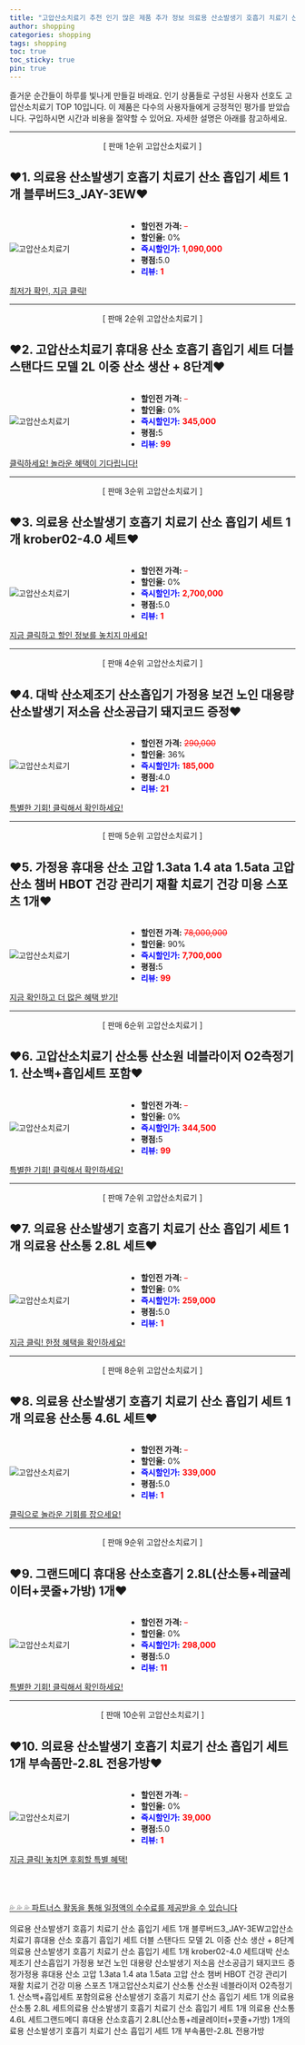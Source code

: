 ```yaml
---
title: "고압산소치료기 추천 인기 많은 제품 추가 정보 의료용 산소발생기 호흡기 치료기 산소"
author: shopping
categories: shopping
tags: shopping
toc: true
toc_sticky: true
pin: true
---
```

즐거운 순간들이 하루를 빛나게 만들길 바래요. 인기 상품들로 구성된 사용자 선호도 고압산소치료기 TOP 10입니다. 이 제품은 다수의 사용자들에게 긍정적인 평가를 받았습니다. 구입하시면 시간과 비용을 절약할 수 있어요. 자세한 설명은 아래를 참고하세요.

---
<p class="toplist" style="margin: 0 auto; display: block; width: fit-content;">[ 판매 1순위 고압산소치료기 ]</p>

<h2><strong>❤️1. 의료용 산소발생기 호흡기 치료기 산소 흡입기 세트 1개 블루버드3_JAY-3EW❤️</strong></h2>

<div style="display: flex; align-items: center;">
    <div style="flex: 0.4;">
        <img src="https://thumbnail6.coupangcdn.com/thumbnails/remote/230x230ex/image/vendor_inventory/9dcb/def0cbf8ff5c279aea1d4cc017a28287bbb0be7f39deabd376f2929d0d11.jpg" alt="고압산소치료기" style="max-width: 100%;">
    </div>
    <div style="flex: 0.6; margin-left: 10px;">
        <ul>
            <li><strong>할인전 가격:</strong> <del style="color: red;">-</del></li>
            <li><strong>할인율:</strong> 0%</li>
            <li><span style='color:blue'><strong>즉시할인가:</strong></span> <span style='color:red'><strong>1,090,000</strong></span></li>
            <li><strong>평점:</strong>5.0</li>
            <li><span style='color:blue'><strong>리뷰:</strong></span> <span style='color:red'><strong>1</strong></span></li>
        </ul>
    </div>
</div>
<div class="center">
    <a href="https://William4Davisa.github.io?lptag=AF9450613&subid=githubio&pageKey=8121646598&traceid=V0-153&itemId=23038362701&vendorItemId=90072084619" class="myButton">
        최저가 확인, 지금 클릭!
    </a>
</div>


---
<p class="toplist" style="margin: 0 auto; display: block; width: fit-content;">[ 판매 2순위 고압산소치료기 ]</p>

<h2><strong>❤️2. 고압산소치료기 휴대용 산소 호흡기 흡입기 세트 더블 스탠다드 모델  2L 이중 산소 생산 + 8단계❤️</strong></h2>

<div style="display: flex; align-items: center;">
    <div style="flex: 0.4;">
        <img src="https://thumbnail10.coupangcdn.com/thumbnails/remote/230x230ex/image/vendor_inventory/0a45/0bd7205102044bf538d4ea468a764606a2512e95060b62f0322030b672e5.jpg" alt="고압산소치료기" style="max-width: 100%;">
    </div>
    <div style="flex: 0.6; margin-left: 10px;">
        <ul>
            <li><strong>할인전 가격:</strong> <del style="color: red;">-</del></li>
            <li><strong>할인율:</strong> 0%</li>
            <li><span style='color:blue'><strong>즉시할인가:</strong></span> <span style='color:red'><strong>345,000</strong></span></li>
            <li><strong>평점:</strong>5</li>
            <li><span style='color:blue'><strong>리뷰:</strong></span> <span style='color:red'><strong>99</strong></span></li>
        </ul>
    </div>
</div>
<div class="center">
    <a href="https://William4Davisa.github.io?lptag=AF9450613&subid=githubio&pageKey=8161448099&traceid=V0-153&itemId=23269899358&vendorItemId=90392092939" class="myButton">
        클릭하세요! 놀라운 혜택이 기다립니다!
    </a>
</div>


---
<p class="toplist" style="margin: 0 auto; display: block; width: fit-content;">[ 판매 3순위 고압산소치료기 ]</p>

<h2><strong>❤️3. 의료용 산소발생기 호흡기 치료기 산소 흡입기 세트 1개 krober02-4.0 세트❤️</strong></h2>

<div style="display: flex; align-items: center;">
    <div style="flex: 0.4;">
        <img src="https://thumbnail8.coupangcdn.com/thumbnails/remote/230x230ex/image/vendor_inventory/1236/c3b6e0337b6b8eb6540be302aef75f2e1ed665ca63e9418f29bb773dfa8f.jpg" alt="고압산소치료기" style="max-width: 100%;">
    </div>
    <div style="flex: 0.6; margin-left: 10px;">
        <ul>
            <li><strong>할인전 가격:</strong> <del style="color: red;">-</del></li>
            <li><strong>할인율:</strong> 0%</li>
            <li><span style='color:blue'><strong>즉시할인가:</strong></span> <span style='color:red'><strong>2,700,000</strong></span></li>
            <li><strong>평점:</strong>5.0</li>
            <li><span style='color:blue'><strong>리뷰:</strong></span> <span style='color:red'><strong>1</strong></span></li>
        </ul>
    </div>
</div>
<div class="center">
    <a href="https://William4Davisa.github.io?lptag=AF9450613&subid=githubio&pageKey=8121646598&traceid=V0-153&itemId=23038362692&vendorItemId=90072084592" class="myButton">
        지금 클릭하고 할인 정보를 놓치지 마세요!
    </a>
</div>


---
<p class="toplist" style="margin: 0 auto; display: block; width: fit-content;">[ 판매 4순위 고압산소치료기 ]</p>

<h2><strong>❤️4. 대박 산소제조기 산소흡입기 가정용 보건 노인 대용량 산소발생기 저소음 산소공급기 돼지코드 증정❤️</strong></h2>

<div style="display: flex; align-items: center;">
    <div style="flex: 0.4;">
        <img src="https://thumbnail6.coupangcdn.com/thumbnails/remote/230x230ex/image/vendor_inventory/675a/f8bc2f3d283643810a510a08140c57cbc8600e510e191e9d9b55aa5752cb.jpg" alt="고압산소치료기" style="max-width: 100%;">
    </div>
    <div style="flex: 0.6; margin-left: 10px;">
        <ul>
            <li><strong>할인전 가격:</strong> <del style="color: red;">290,000</del></li>
            <li><strong>할인율:</strong> 36%</li>
            <li><span style='color:blue'><strong>즉시할인가:</strong></span> <span style='color:red'><strong>185,000</strong></span></li>
            <li><strong>평점:</strong>4.0</li>
            <li><span style='color:blue'><strong>리뷰:</strong></span> <span style='color:red'><strong>21</strong></span></li>
        </ul>
    </div>
</div>
<div class="center">
    <a href="https://William4Davisa.github.io?lptag=AF9450613&subid=githubio&pageKey=6242971549&traceid=V0-153&itemId=12612508675&vendorItemId=82972852963" class="myButton">
        특별한 기회! 클릭해서 확인하세요!
    </a>
</div>


---
<p class="toplist" style="margin: 0 auto; display: block; width: fit-content;">[ 판매 5순위 고압산소치료기 ]</p>

<h2><strong>❤️5. 가정용 휴대용 산소 고압 1.3ata 1.4 ata 1.5ata 고압 산소 챔버 HBOT 건강 관리기 재활 치료기 건강 미용 스포츠 1개❤️</strong></h2>

<div style="display: flex; align-items: center;">
    <div style="flex: 0.4;">
        <img src="https://thumbnail7.coupangcdn.com/thumbnails/remote/230x230ex/image/vendor_inventory/7f9a/7a920ff75a6dd1bbc2f1da17c69e50381e482c4ab8f81510954bcabb156f.jpg" alt="고압산소치료기" style="max-width: 100%;">
    </div>
    <div style="flex: 0.6; margin-left: 10px;">
        <ul>
            <li><strong>할인전 가격:</strong> <del style="color: red;">78,000,000</del></li>
            <li><strong>할인율:</strong> 90%</li>
            <li><span style='color:blue'><strong>즉시할인가:</strong></span> <span style='color:red'><strong>7,700,000</strong></span></li>
            <li><strong>평점:</strong>5</li>
            <li><span style='color:blue'><strong>리뷰:</strong></span> <span style='color:red'><strong>99</strong></span></li>
        </ul>
    </div>
</div>
<div class="center">
    <a href="https://William4Davisa.github.io?lptag=AF9450613&subid=githubio&pageKey=7755116011&traceid=V0-153&itemId=20899583364&vendorItemId=87966644811" class="myButton">
        지금 확인하고 더 많은 혜택 받기!
    </a>
</div>


---
<p class="toplist" style="margin: 0 auto; display: block; width: fit-content;">[ 판매 6순위 고압산소치료기 ]</p>

<h2><strong>❤️6. 고압산소치료기 산소통 산소원 네블라이저 O2측정기 1. 산소백+흡입세트 포함❤️</strong></h2>

<div style="display: flex; align-items: center;">
    <div style="flex: 0.4;">
        <img src="https://thumbnail7.coupangcdn.com/thumbnails/remote/230x230ex/image/vendor_inventory/89cb/5f286e6464625718b8d8edb080596a29fe36e12dd9a9f34aed985945d926.jpg" alt="고압산소치료기" style="max-width: 100%;">
    </div>
    <div style="flex: 0.6; margin-left: 10px;">
        <ul>
            <li><strong>할인전 가격:</strong> <del style="color: red;">-</del></li>
            <li><strong>할인율:</strong> 0%</li>
            <li><span style='color:blue'><strong>즉시할인가:</strong></span> <span style='color:red'><strong>344,500</strong></span></li>
            <li><strong>평점:</strong>5</li>
            <li><span style='color:blue'><strong>리뷰:</strong></span> <span style='color:red'><strong>99</strong></span></li>
        </ul>
    </div>
</div>
<div class="center">
    <a href="https://William4Davisa.github.io?lptag=AF9450613&subid=githubio&pageKey=8175257290&traceid=V0-153&itemId=23361657529&vendorItemId=90392087771" class="myButton">
        특별한 기회! 클릭해서 확인하세요!
    </a>
</div>


---
<p class="toplist" style="margin: 0 auto; display: block; width: fit-content;">[ 판매 7순위 고압산소치료기 ]</p>

<h2><strong>❤️7. 의료용 산소발생기 호흡기 치료기 산소 흡입기 세트 1개 의료용 산소통 2.8L 세트❤️</strong></h2>

<div style="display: flex; align-items: center;">
    <div style="flex: 0.4;">
        <img src="https://thumbnail7.coupangcdn.com/thumbnails/remote/230x230ex/image/vendor_inventory/247c/5368d54961dd7a54461d2d40c5049253e9805ae2ec36dec1897a34e848d0.jpg" alt="고압산소치료기" style="max-width: 100%;">
    </div>
    <div style="flex: 0.6; margin-left: 10px;">
        <ul>
            <li><strong>할인전 가격:</strong> <del style="color: red;">-</del></li>
            <li><strong>할인율:</strong> 0%</li>
            <li><span style='color:blue'><strong>즉시할인가:</strong></span> <span style='color:red'><strong>259,000</strong></span></li>
            <li><strong>평점:</strong>5.0</li>
            <li><span style='color:blue'><strong>리뷰:</strong></span> <span style='color:red'><strong>1</strong></span></li>
        </ul>
    </div>
</div>
<div class="center">
    <a href="https://William4Davisa.github.io?lptag=AF9450613&subid=githubio&pageKey=8121646598&traceid=V0-153&itemId=23038362699&vendorItemId=90072084615" class="myButton">
        지금 클릭! 한정 혜택을 확인하세요!
    </a>
</div>


---
<p class="toplist" style="margin: 0 auto; display: block; width: fit-content;">[ 판매 8순위 고압산소치료기 ]</p>

<h2><strong>❤️8. 의료용 산소발생기 호흡기 치료기 산소 흡입기 세트 1개 의료용 산소통 4.6L 세트❤️</strong></h2>

<div style="display: flex; align-items: center;">
    <div style="flex: 0.4;">
        <img src="https://thumbnail7.coupangcdn.com/thumbnails/remote/230x230ex/image/vendor_inventory/247c/5368d54961dd7a54461d2d40c5049253e9805ae2ec36dec1897a34e848d0.jpg" alt="고압산소치료기" style="max-width: 100%;">
    </div>
    <div style="flex: 0.6; margin-left: 10px;">
        <ul>
            <li><strong>할인전 가격:</strong> <del style="color: red;">-</del></li>
            <li><strong>할인율:</strong> 0%</li>
            <li><span style='color:blue'><strong>즉시할인가:</strong></span> <span style='color:red'><strong>339,000</strong></span></li>
            <li><strong>평점:</strong>5.0</li>
            <li><span style='color:blue'><strong>리뷰:</strong></span> <span style='color:red'><strong>1</strong></span></li>
        </ul>
    </div>
</div>
<div class="center">
    <a href="https://William4Davisa.github.io?lptag=AF9450613&subid=githubio&pageKey=8121646598&traceid=V0-153&itemId=23038362697&vendorItemId=90072084607" class="myButton">
        클릭으로 놀라운 기회를 잡으세요!
    </a>
</div>


---
<p class="toplist" style="margin: 0 auto; display: block; width: fit-content;">[ 판매 9순위 고압산소치료기 ]</p>

<h2><strong>❤️9. 그랜드메디 휴대용 산소호흡기 2.8L(산소통+레귤레이터+콧줄+가방) 1개❤️</strong></h2>

<div style="display: flex; align-items: center;">
    <div style="flex: 0.4;">
        <img src="https://thumbnail8.coupangcdn.com/thumbnails/remote/230x230ex/image/vendor_inventory/688c/c4ac9fab0ece5c742831d35cbe85a86c983b1f07640695cbe1bb44bb079f.jpg" alt="고압산소치료기" style="max-width: 100%;">
    </div>
    <div style="flex: 0.6; margin-left: 10px;">
        <ul>
            <li><strong>할인전 가격:</strong> <del style="color: red;">-</del></li>
            <li><strong>할인율:</strong> 0%</li>
            <li><span style='color:blue'><strong>즉시할인가:</strong></span> <span style='color:red'><strong>298,000</strong></span></li>
            <li><strong>평점:</strong>5.0</li>
            <li><span style='color:blue'><strong>리뷰:</strong></span> <span style='color:red'><strong>11</strong></span></li>
        </ul>
    </div>
</div>
<div class="center">
    <a href="https://William4Davisa.github.io?lptag=AF9450613&subid=githubio&pageKey=1272232329&traceid=V0-153&itemId=2277153291&vendorItemId=78488098813" class="myButton">
        특별한 기회! 클릭해서 확인하세요!
    </a>
</div>


---
<p class="toplist" style="margin: 0 auto; display: block; width: fit-content;">[ 판매 10순위 고압산소치료기 ]</p>

<h2><strong>❤️10. 의료용 산소발생기 호흡기 치료기 산소 흡입기 세트 1개 부속품만-2.8L 전용가방❤️</strong></h2>

<div style="display: flex; align-items: center;">
    <div style="flex: 0.4;">
        <img src="https://thumbnail7.coupangcdn.com/thumbnails/remote/230x230ex/image/vendor_inventory/247c/5368d54961dd7a54461d2d40c5049253e9805ae2ec36dec1897a34e848d0.jpg" alt="고압산소치료기" style="max-width: 100%;">
    </div>
    <div style="flex: 0.6; margin-left: 10px;">
        <ul>
            <li><strong>할인전 가격:</strong> <del style="color: red;">-</del></li>
            <li><strong>할인율:</strong> 0%</li>
            <li><span style='color:blue'><strong>즉시할인가:</strong></span> <span style='color:red'><strong>39,000</strong></span></li>
            <li><strong>평점:</strong>5.0</li>
            <li><span style='color:blue'><strong>리뷰:</strong></span> <span style='color:red'><strong>1</strong></span></li>
        </ul>
    </div>
</div>
<div class="center">
    <a href="https://William4Davisa.github.io?lptag=AF9450613&subid=githubio&pageKey=8121646598&traceid=V0-153&itemId=23054206166&vendorItemId=90087862555" class="myButton">
        지금 클릭! 놓치면 후회할 특별 혜택!
    </a>
</div>

<br><br><br>[💦 💦 💦 파트너스 활동을 통해 일정액의 수수료를 제공받을 수 있습니다](https://link.coupang.com/a/bcpT2c)<br><br>의료용 산소발생기 호흡기 치료기 산소 흡입기 세트 1개 블루버드3_JAY-3EW고압산소치료기 휴대용 산소 호흡기 흡입기 세트 더블 스탠다드 모델  2L 이중 산소 생산 + 8단계의료용 산소발생기 호흡기 치료기 산소 흡입기 세트 1개 krober02-4.0 세트대박 산소제조기 산소흡입기 가정용 보건 노인 대용량 산소발생기 저소음 산소공급기 돼지코드 증정가정용 휴대용 산소 고압 1.3ata 1.4 ata 1.5ata 고압 산소 챔버 HBOT 건강 관리기 재활 치료기 건강 미용 스포츠 1개고압산소치료기 산소통 산소원 네블라이저 O2측정기 1. 산소백+흡입세트 포함의료용 산소발생기 호흡기 치료기 산소 흡입기 세트 1개 의료용 산소통 2.8L 세트의료용 산소발생기 호흡기 치료기 산소 흡입기 세트 1개 의료용 산소통 4.6L 세트그랜드메디 휴대용 산소호흡기 2.8L(산소통+레귤레이터+콧줄+가방) 1개의료용 산소발생기 호흡기 치료기 산소 흡입기 세트 1개 부속품만-2.8L 전용가방